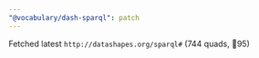 ```yaml
---
"@vocabulary/dash-sparql": patch
---
```


Fetched latest `http://datashapes.org/sparql#` (744 quads, 🔺95)
